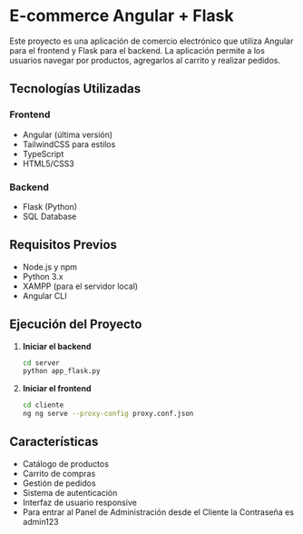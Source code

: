 # E-commerce Angular + Flask

Este proyecto es una aplicación de comercio electrónico que utiliza Angular para el frontend y Flask para el backend. La aplicación permite a los usuarios navegar por productos, agregarlos al carrito y realizar pedidos.

## Tecnologías Utilizadas

### Frontend
- Angular (última versión)
- TailwindCSS para estilos
- TypeScript
- HTML5/CSS3

### Backend
- Flask (Python)
- SQL Database

## Requisitos Previos

- Node.js y npm
- Python 3.x
- XAMPP (para el servidor local)
- Angular CLI

## Ejecución del Proyecto

1. **Iniciar el backend**
   ```bash
   cd server
   python app_flask.py
   ```

2. **Iniciar el frontend**
   ```bash
   cd cliente
   ng ng serve --proxy-config proxy.conf.json
   
   ```

## Características

- Catálogo de productos
- Carrito de compras
- Gestión de pedidos
- Sistema de autenticación
- Interfaz de usuario responsive
- Para entrar al Panel de Administración desde el Cliente la Contraseña es admin123
